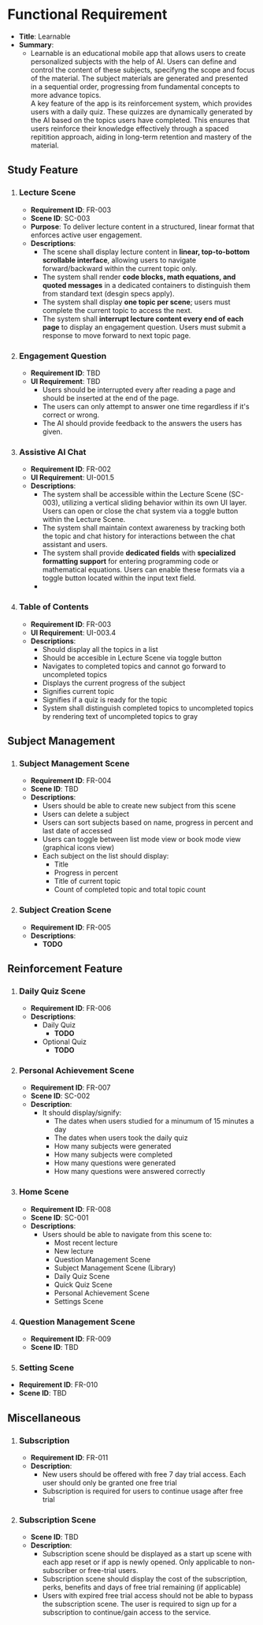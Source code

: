  # Functional Requirement
- **Title**: Learnable
- **Summary**:
   - Learnable is an educational mobile app that allows users to create personalized subjects with the help of AI. Users can define and control the content of these subjects, specifyng the scope and focus of the material. The subject materials are generated and presented in a sequential order, progressing from fundamental concepts to more advance topics.  
    A key feature of the app is its reinforcement system, which provides users with a daily quiz. These quizzes are dynamically generated by the AI based on the topics users have completed. This ensures that users reinforce their knowledge effectively through a spaced repitition approach, aiding in long-term retention and mastery of the material.

  
## Study Feature
1. ### Lecture Scene
   - **Requirement ID**: FR-003
   - **Scene ID**: SC-003
   - **Purpose**: To deliver lecture content in a structured, linear format that enforces active user engagement.
   - **Descriptions**:
      - The scene shall display lecture content in **linear, top-to-bottom scrollable interface**, allowing users to navigate forward/backward within the current topic only. 
      - The system shall render **code blocks, math equations, and quoted messages** in a dedicated containers to distinguish them from standard text (desgin specs apply).
      - The system shall display **one topic per scene**; users must complete the current topic to access the next.
      - The system shall **interrupt lecture content every end of each page** to display an engagement question. Users must submit a response to move forward to next topic page.
2. ### Engagement Question
   - **Requirement ID**: TBD
   - **UI Requirement**: TBD
       - Users should be interrupted every after reading a page and should be inserted at the end of the page.
       - The users can only attempt to answer one time regardless if it's correct or wrong.
       - The AI should provide feedback to the answers the users has given.
3. ### Assistive AI Chat
   - **Requirement ID**: FR-002
   - **UI Requirement**: UI-001.5
   - **Descriptions**:
      - The system shall be accessible within the Lecture Scene (SC-003), utilizing a vertical sliding behavior within its own UI layer. Users can open or close the chat system via a toggle button within the Lecture Scene.
      - The system shall maintain context awareness by tracking both the topic and chat history for interactions between the chat assistant and users.
      - The system shall provide **dedicated fields** with **specialized formatting support** for entering programming code or mathematical equations. Users can enable these formats via a toggle button located within the input text field.
      - 
4. ### Table of Contents
   - **Requirement ID**: FR-003
   - **UI Requirement**: UI-003.4
   - **Descriptions**:
       - Should display all the topics in a list
       - Should be accesible in Lecture Scene via toggle button
       - Navigates to completed topics and cannot go forward to uncompleted topics
       - Displays the current progress of the subject
       - Signifies current topic
       - Signifies if a quiz is ready for the topic
       - System shall distinguish completed topics to uncompleted topics by rendering text of uncompleted topics to gray
## Subject Management
1. ### Subject Management Scene
   - **Requirement ID**: FR-004
   - **Scene ID**: TBD
   - **Descriptions**:
      - Users should be able to create new subject from this scene
      - Users can delete a subject
      - Users can sort subjects based on name, progress in percent and last date of accessed
      - Users can toggle between list mode view or book mode view (graphical icons view)
      - Each subject on the list should display:
         - Title
         - Progress in percent
         - Title of current topic
         - Count of completed topic and total topic count
2. ### Subject Creation Scene
   - **Requirement ID**: FR-005
   - **Descriptions**:
      - **TODO**
## Reinforcement Feature
1. ### Daily Quiz Scene
   - **Requirement ID**: FR-006
   - **Descriptions**:
      - Daily Quiz
         - **TODO**
       - Optional Quiz
          - **TODO**
2. ### Personal Achievement Scene
   - **Requirement ID**: FR-007
   - **Scene ID**: SC-002
   - **Description**:
      - It should display/signify:
         - The dates when users studied for a minumum of 15 minutes a day
         - The dates when users took the daily quiz
         - How many subjects were generated
         - How many subjects were completed
         - How many questions were generated
         - How many questions were answered correctly
8. ### Home Scene
   - **Requirement ID**: FR-008
   - **Scene ID**: SC-001
   - **Descriptions**:
      - Users should be able to navigate from this scene to:
        - Most recent lecture
        - New lecture
        - Question Management Scene
        - Subject Management Scene (Library)
        - Daily Quiz Scene
        - Quick Quiz Scene
        - Personal Achievement Scene
        - Settings Scene
9. ### Question Management Scene
   - **Requirement ID**: FR-009
   - **Scene ID**: TBD
10. ### Setting Scene
   - **Requirement ID**: FR-010
   - **Scene ID**: TBD

## Miscellaneous
1. ### Subscription
   - **Requirement ID**: FR-011
   - **Description**:
      - New users should be offered with free 7 day trial access. Each user should only be granted one free trial
      - Subscription is required for users to continue usage after free trial  
2. ### Subscription Scene
   - **Scene ID**: TBD
   - **Description**:
      - Subscription scene should be displayed as a start up scene with each app reset or if app is newly opened. Only applicable to non-subscriber or free-trial users.
      - Subscription scene should display the cost of the subscription, perks, benefits and days of free trial remaining (if applicable)
      - Users with expired free trial access should not be able to bypass the subscription scene. The user is required to sign up for a subscription to continue/gain access to the service.
